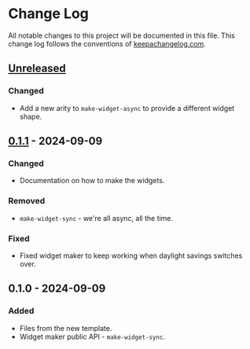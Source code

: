 # Change Log
All notable changes to this project will be documented in this file. This change log follows the conventions of [keepachangelog.com](http://keepachangelog.com/).

## [Unreleased]
### Changed
- Add a new arity to `make-widget-async` to provide a different widget shape.

## [0.1.1] - 2024-09-09
### Changed
- Documentation on how to make the widgets.

### Removed
- `make-widget-sync` - we're all async, all the time.

### Fixed
- Fixed widget maker to keep working when daylight savings switches over.

## 0.1.0 - 2024-09-09
### Added
- Files from the new template.
- Widget maker public API - `make-widget-sync`.

[Unreleased]: https://sourcehost.site/your-name/alura/compare/0.1.1...HEAD
[0.1.1]: https://sourcehost.site/your-name/alura/compare/0.1.0...0.1.1
